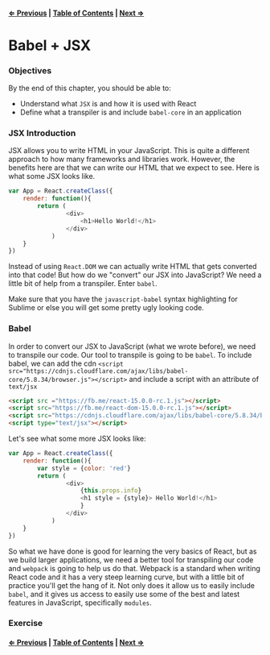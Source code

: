 #### [⇐ Previous](./01-intro.md) | [Table of Contents](./../readme.md) | [Next ⇒](./03-components.md)

# Babel + JSX

### Objectives

By the end of this chapter, you should be able to:

- Understand what `JSX` is and how it is used with React
- Define what a transpiler is and include `babel-core` in an application

### JSX Introduction

JSX allows you to write HTML in your JavaScript. This is quite a different approach to how many frameworks and libraries work. However, the benefits here are that we can write our HTML that we expect to see. Here is what some JSX looks like.

```js
var App = React.createClass({
    render: function(){
        return (
                <div>
                    <h1>Hello World!</h1>
                </div>
            )
    }
})
```

Instead of using `React.DOM` we can actually write HTML that gets converted into that code! But how do we "convert" our JSX into JavaScript? We need a little bit of help from a transpiler. Enter `babel`.

Make sure that you have the `javascript-babel` syntax highlighting for Sublime or else you will get some pretty ugly looking code.

### Babel

In order to convert our JSX to JavaScript (what we wrote before), we need to transpile our code. Our tool to transpile is going to be `babel`. To include babel, we can add the cdn `<script src="https://cdnjs.cloudflare.com/ajax/libs/babel-core/5.8.34/browser.js"></script>` and include a script with an attribute of `text/jsx`

```html
<script src ="https://fb.me/react-15.0.0-rc.1.js"></script>
<script src="https://fb.me/react-dom-15.0.0-rc.1.js"></script>
<script src="https://cdnjs.cloudflare.com/ajax/libs/babel-core/5.8.34/browser.js"></script>
<script type="text/jsx"></script>
```

Let's see what some more JSX looks like:

```js
var App = React.createClass({
    render: function(){
        var style = {color: 'red'}
        return (
                <div>
                    {this.props.info}
                    <h1 style = {style}> Hello World!</h1>
                    }
                </div>
            )
    }
})
```

So what we have done is good for learning the very basics of React, but as we build larger applications, we need a better tool for transpiling our code and `webpack` is going to help us do that. Webpack is a standard when writing React code and it has a very steep learning curve, but with a little bit of practice you'll get the hang of it. Not only does it allow us to easily include `babel`, and it gives us access to easily use some of the best and latest features in JavaScript, specifically `modules`.

### Exercise

#### [⇐ Previous](./01-intro.md) | [Table of Contents](./../readme.md) | [Next ⇒](./03-components.md)